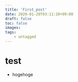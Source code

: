 ```yaml
---
title: 'First_post'
date: 2020-01-20T03:11:20+09:00
draft: false
toc: false
images:
tags:
    - untagged
---
```


# test

-   hogehoge
